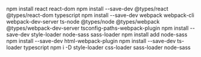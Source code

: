 npm install react react-dom
npm install --save-dev @types/react @types/react-dom typescript
npm install --save-dev webpack webpack-cli webpack-dev-server ts-node @types/node @types/webpack @types/webpack-dev-server tsconfig-paths-webpack-plugin
npm install --save-dev style-loader node-sass sass-loader
npm install add node-sass
npm install --save-dev html-webpack-plugin
npm install --save-dev ts-loader typescript
npm i -D style-loader css-loader sass-loader node-sass
